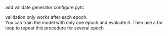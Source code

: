
add validate generator
configure pytc

validation only works after each epoch.<br>
You can train the model with only one epoch and evaluate it. Then use a for loop to repeat this procedure for several epoch
